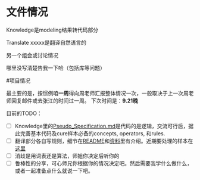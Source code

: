 # 文件情况
Knowledge是modeling结果转代码部分

Translate xxxxx是翻译自然语言的

另一个组会或讨论情况

哪里没写清楚告我一下哈（包括库等问题）

#项目情况

最主要的是，按惯例咱**一周**得向周老师汇报整体情况一次，一般取决于上一次周老师回复邮件或去张江的时间过一周。
下次时间是：**9.21晚**

目前的TODO：
- [ ] Knowledge里的[Pseudo_Specification.md](https://github.com/msg-bq/Fake-news/blob/main/Knowledge/Pseudo_Specification.md)是代码的是逻辑，交流可行后，据此完善基本代码及cure样本必备的concepts, operators, 和rules.
- [ ] 翻译部分各自写规则，细节在[README](https://github.com/msg-bq/Fake-news/blob/main/Translate_NL_to_LF/README.md)和[资料](https://github.com/msg-bq/Fake-news/blob/main/Translate_NL_to_LF/%E8%B5%84%E6%96%99.md)里有介绍。近期要处理的样本在[这里](https://github.com/msg-bq/Fake-news/tree/main/Translate_NL_to_LF/cure%E6%A0%B7%E6%9C%AC)
- [ ] 消歧是用词表还是算法，师姐你决定后听你的
- [ ] 鲁棒性的分享，可心师兄你根据你的情况决定吧。然后需要我学什么做什么，或者一起准备点什么就说一下吧。
